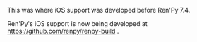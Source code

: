 This was where iOS support was developed before Ren'Py 7.4. 

Ren'Py's iOS support is now being developed at https://github.com/renpy/renpy-build . 
